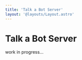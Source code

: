 ```yaml
---
title: 'Talk a Bot Server'
layout: '@layouts/Layout.astro'
---
```


# Talk a Bot Server


work in progress...